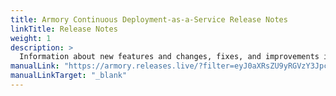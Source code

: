 ```yaml
---
title: Armory Continuous Deployment-as-a-Service Release Notes
linkTitle: Release Notes
weight: 1
description: >
  Information about new features and changes, fixes, and improvements in Armory Continuous Deployment-as-a-Service.
manualLink: "https://armory.releases.live/?filter=eyJ0aXRsZU9yRGVzY3JpcHRpb24iOiIiLCJzY29wZSI6WyJDRC1hcy1hLVNlcnZpY2UiXSwidHlwZSI6W10sImZpZWxkcyI6W119"
manualLinkTarget: "_blank"
---
```


<!--
<iframe width=100% height=1088 src="https://armory.releases.live/embed/?labels=Armory+CLI" title="Armory CD-as-a-Service Changelog"></iframe>
-->